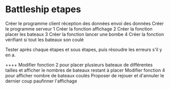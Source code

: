 # Battleship etapes
Créer le programme client
	réception des données
	envoi des données
Créer le programme serveur
	1 Créer la fonction affichage 
	2 Créer la fonction placer les bateaux 
	3 Créer la fonction lancer une bombe 
	4 Créer la fonction vérifiant si tout les bateaux son coulé

Tester après chaque étapes et sous étapes, puis résoudre les erreurs s'il y en a.

++++
Modifier fonction 2 pour placer plusieurs bateaux de différentes tailles et afficher le nombres de bateaux restant à placer
Modifier fonction 4 pour afficher nombre de bateaux coulés
Proposer de rejouer et d'annuler le dernier coup
paufinner l'affichage
